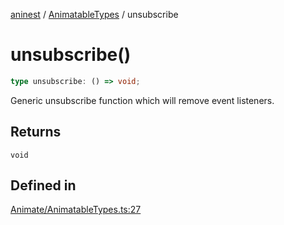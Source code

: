 [aninest](../../index.md) / [AnimatableTypes](../index.md) / unsubscribe

# unsubscribe()

```ts
type unsubscribe: () => void;
```

Generic unsubscribe function which will remove event listeners.

## Returns

`void`

## Defined in

[Animate/AnimatableTypes.ts:27](https://github.com/zphrs/aninest/blob/3019702e634994a4353fce5adc21aa1a16369bbd/core/src/Animate/AnimatableTypes.ts#L27)
